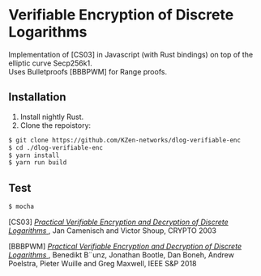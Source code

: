 # Verifiable Encryption of Discrete Logarithms

Implementation of \[CS03] in Javascript (with Rust bindings) on top of the elliptic curve Secp256k1.<br>
Uses Bulletproofs \[BBBPWM] for Range proofs.


## Installation

1. Install nightly Rust.
2. Clone the repoistory:
```sh
$ git clone https://github.com/KZen-networks/dlog-verifiable-enc
$ cd ./dlog-verifiable-enc
$ yarn install
$ yarn run build
```

## Test
```sh
$ mocha
```

\[CS03] [
  _Practical Verifiable Encryption and Decryption
   of Discrete Logarithms_
](https://link.springer.com/content/pdf/10.1007/978-3-540-45146-4_8.pdf),
  Jan Camenisch and Victor Shoup, CRYPTO 2003
  
\[BBBPWM] [
  _Practical Verifiable Encryption and Decryption
   of Discrete Logarithms_
](https://eprint.iacr.org/2017/1066.pdf),
Benedikt B¨unz, Jonathan Bootle, Dan Boneh, Andrew Poelstra, Pieter Wuille and Greg Maxwell, IEEE S&P 2018
  
